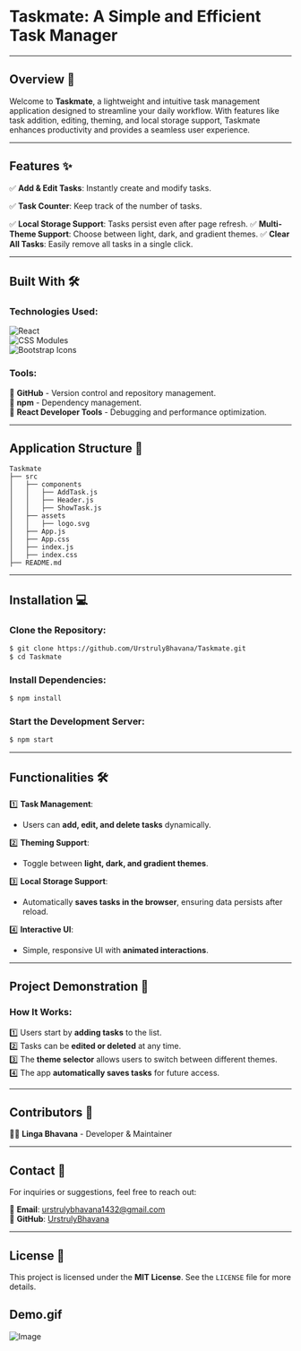 
# Taskmate: A Simple and Efficient Task Manager

---

## Overview 📝

Welcome to **Taskmate**, a lightweight and intuitive task management application designed to streamline your daily workflow. With features like task addition, editing, theming, and local storage support, Taskmate enhances productivity and provides a seamless user experience.

---

## Features ✨

✅ **Add & Edit Tasks**: Instantly create and modify tasks.

✅ **Task Counter**: Keep track of the number of tasks.

✅ **Local Storage Support**: Tasks persist even after page refresh.
✅ **Multi-Theme Support**: Choose between light, dark, and gradient themes.
✅ **Clear All Tasks**: Easily remove all tasks in a single click.

---

## Built With 🛠️

### Technologies Used:

![React](https://img.shields.io/badge/-React-61DAFB?logo=react&logoColor=white&style=flat-square)  
![CSS Modules](https://img.shields.io/badge/-CSS_Modules-1572B6?logo=css3&logoColor=white&style=flat-square)  
![Bootstrap Icons](https://img.shields.io/badge/-Bootstrap_Icons-7952B3?logo=bootstrap&logoColor=white&style=flat-square)  

### Tools:

📌 **GitHub** - Version control and repository management.  
📌 **npm** - Dependency management.  
📌 **React Developer Tools** - Debugging and performance optimization.  

---

## Application Structure 📁

```plaintext
Taskmate
├── src
│   ├── components
│   │   ├── AddTask.js
│   │   ├── Header.js
│   │   ├── ShowTask.js
│   ├── assets
│   │   ├── logo.svg
│   ├── App.js
│   ├── App.css
│   ├── index.js
│   ├── index.css
├── README.md
```

---

## Installation 💻

### Clone the Repository:
```bash
$ git clone https://github.com/UrstrulyBhavana/Taskmate.git
$ cd Taskmate
```

### Install Dependencies:
```bash
$ npm install
```

### Start the Development Server:
```bash
$ npm start
```

---

## Functionalities 🛠️

1️⃣ **Task Management**:
   - Users can **add, edit, and delete tasks** dynamically.

2️⃣ **Theming Support**:
   - Toggle between **light, dark, and gradient themes**.

3️⃣ **Local Storage Support**:
   - Automatically **saves tasks in the browser**, ensuring data persists after reload.

4️⃣ **Interactive UI**:
   - Simple, responsive UI with **animated interactions**.

---

## Project Demonstration 🎥

### How It Works:

1️⃣ Users start by **adding tasks** to the list.  
2️⃣ Tasks can be **edited or deleted** at any time.  
3️⃣ The **theme selector** allows users to switch between different themes.  
4️⃣ The app **automatically saves tasks** for future access.  

---

## Contributors 👥

👩‍💻 **Linga Bhavana** - Developer & Maintainer  

---

## Contact 📧

For inquiries or suggestions, feel free to reach out:

📩 **Email**: [urstrulybhavana1432@gmail.com](mailto:urstrulybhavana1432@gmail.com)  
🔗 **GitHub**: [UrstrulyBhavana](https://github.com/UrstrulyBhavana)  

---

## License 📜

This project is licensed under the **MIT License**. See the `LICENSE` file for more details.

## Demo.gif

![Image](https://github.com/user-attachments/assets/85131924-caa9-4639-b122-e4dee63ad24b)


